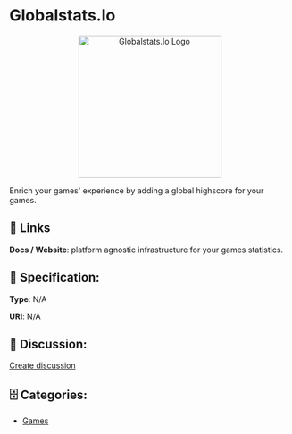 # Globalstats.Io
<p align="center">
    <img width="256" src="https://raw.githubusercontent.com/apis-list/apis-list/main/apis/globalstats-io/logo_256x256.png" alt="Globalstats.Io Logo"/>
</p>

Enrich your games' experience by adding a global highscore for your games.

##  🔗 Links
**Docs / Website**:  platform agnostic infrastructure for your games statistics.

## 🧬 Specification:
**Type**: N/A

**URI**: N/A

## 💬 Discussion:
[Create discussion](https://github.com/apis-list/apis-list/discussions/new)

## 🗄️ Categories:
- [Games](https://github.com/apis-list/apis-list#games)



